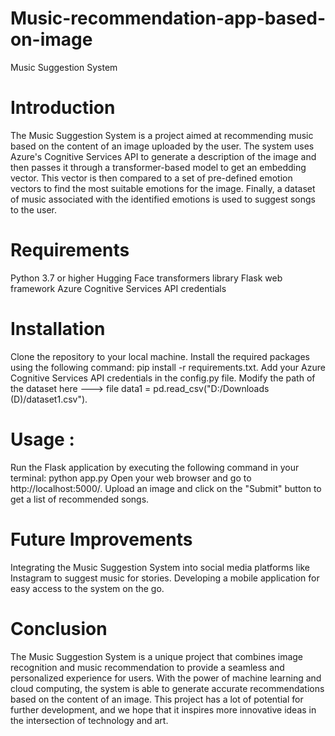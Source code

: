 # Music-recommendation-app-based-on-image
Music Suggestion System

# Introduction
The Music Suggestion System is a project aimed at recommending music based on the content of an image uploaded by the user. The system uses Azure's Cognitive Services API to generate a description of the image and then passes it through a transformer-based model to get an embedding vector. This vector is then compared to a set of pre-defined emotion vectors to find the most suitable emotions for the image. Finally, a dataset of music associated with the identified emotions is used to suggest songs to the user.

# Requirements
Python 3.7 or higher
Hugging Face transformers library
Flask web framework
Azure Cognitive Services API credentials

# Installation
Clone the repository to your local machine.
Install the required packages using the following command: pip install -r requirements.txt.
Add your Azure Cognitive Services API credentials in the config.py file.
Modify the path of the dataset here ---> file data1 = pd.read_csv("D:/Downloads (D)/dataset1.csv").

# Usage : 
Run the Flask application by executing the following command in your terminal: python app.py
Open your web browser and go to http://localhost:5000/.
Upload an image and click on the "Submit" button to get a list of recommended songs.

# Future Improvements
Integrating the Music Suggestion System into social media platforms like Instagram to suggest music for stories.
Developing a mobile application for easy access to the system on the go.

# Conclusion
The Music Suggestion System is a unique project that combines image recognition and music recommendation to provide a seamless and personalized experience for users. With the power of machine learning and cloud computing, the system is able to generate accurate recommendations based on the content of an image. This project has a lot of potential for further development, and we hope that it inspires more innovative ideas in the intersection of technology and art.
